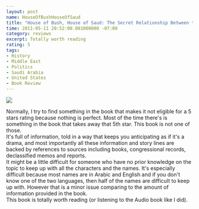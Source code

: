 ```yaml
---
layout: post
name: HouseOfBushHouseOfSaud
title: "House of Bush, House of Saud: The Secret Relationship Between the World's Two Most Powerful Dynasties"
time: 2011-05-11 20:52:00.001000000 -07:00
category: reviews
excerpt: Totally worth reading
rating: 5
tags:
- History
- Middle East
- Politics
- Saudi Arabia
- United States
- Book Review
---
```

<img class="imageOnRight" src="{{ site.reviewsImagesFolder }}{{ page.name }}/HouseOfBushHouseOfSaudCover.png">

<div class="stars" title="{{ page.rating }} Stars" data-percent="{{ page.rating }}"></div>

Normally, I try to find something in the book that makes it not eligible for a 5 stars rating because nothing is perfect. Most of the time there's is something in the book that takes away that 5th star. This book is not one of those.  
It's full of information, told in a way that keeps you anticipating as if it's a drama, and most importantly all these information and story lines are backed by references to sources including books, congressional records, declassified memos and reports.  
It might be a little difficult for someone who have no prior knowledge on the topic to keep up with all the characters and the names. It's especially difficult because most names are in Arabic and English and if you don't know one of the two languages, then half of the names are difficult to keep up with. However that is a minor issue comparing to the amount of information provided in the book.  
This book is totally worth reading (or listening to the Audio book like I did).  